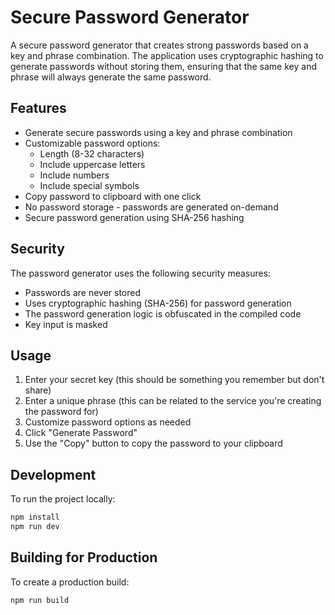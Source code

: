 # Secure Password Generator

A secure password generator that creates strong passwords based on a key and phrase combination. The application uses cryptographic hashing to generate passwords without storing them, ensuring that the same key and phrase will always generate the same password.

## Features

- Generate secure passwords using a key and phrase combination
- Customizable password options:
  - Length (8-32 characters)
  - Include uppercase letters
  - Include numbers
  - Include special symbols
- Copy password to clipboard with one click
- No password storage - passwords are generated on-demand
- Secure password generation using SHA-256 hashing

## Security

The password generator uses the following security measures:
- Passwords are never stored
- Uses cryptographic hashing (SHA-256) for password generation
- The password generation logic is obfuscated in the compiled code
- Key input is masked

## Usage

1. Enter your secret key (this should be something you remember but don't share)
2. Enter a unique phrase (this can be related to the service you're creating the password for)
3. Customize password options as needed
4. Click "Generate Password"
5. Use the "Copy" button to copy the password to your clipboard

## Development

To run the project locally:

```bash
npm install
npm run dev
```

## Building for Production

To create a production build:

```bash
npm run build
```
```
